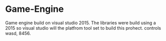 # Game-Engine
Game engine build on visual studio 2015. The libraries were build using a 2015 so visual studio will the platfrom tool set to build this prohect.
controls wasd, 8456.
